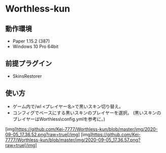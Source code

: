 # Worthless-kun

## 動作環境
- Paper 1.15.2 (387)
- Windows 10 Pro 64bit

## 前提プラグイン
- SkinsRestorer

## 使い方
- ゲーム内で/wl <プレイヤー名>で黒いスキン切り替え。
- コンフィグでベースにする黒いスキンのプレイヤーを選択。
(黒いスキンのプレイヤーはWorthless\config.ymlを参考に。)


[img]https://github.com/Kei-7777/Worthless-kun/blob/master/img/2020-09-05_17.36.52.png?raw=true[/img]
[img]https://github.com/Kei-7777/Worthless-kun/blob/master/img/2020-09-05_17.36.57.png?raw=true[/img]

